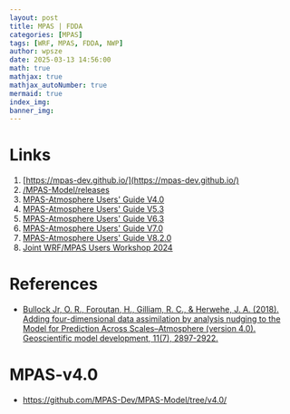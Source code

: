 ```yaml
---
layout: post
title: MPAS | FDDA 
categories: [MPAS]
tags: [WRF, MPAS, FDDA, NWP]
author: wpsze
date: 2025-03-13 14:56:00
math: true
mathjax: true
mathjax_autoNumber: true
mermaid: true
index_img: 
banner_img: 
---
```


# Links

1. [https://mpas-dev.github.io/](https://mpas-dev.github.io/)
2. [/MPAS-Model/releases](https://github.com/MPAS-Dev/MPAS-Model/releases)
3. [MPAS-Atmosphere Users' Guide V4.0](https://www2.mmm.ucar.edu/projects/mpas/mpas_atmosphere_users_guide_4.0.pdf)
4. [MPAS-Atmosphere Users' Guide V5.3](https://www2.mmm.ucar.edu/projects/mpas/mpas_atmosphere_users_guide_5.3.pdf)
5. [MPAS-Atmosphere Users' Guide V6.3](https://www2.mmm.ucar.edu/projects/mpas/mpas_atmosphere_users_guide_6.3.pdf)
6. [MPAS-Atmosphere Users' Guide V7.0](https://www2.mmm.ucar.edu/projects/mpas/mpas_atmosphere_users_guide_7.0.pdf)
7. [MPAS-Atmosphere Users' Guide V8.2.0](https://www2.mmm.ucar.edu/projects/mpas/mpas_atmosphere_users_guide_8.2.0.pdf)
8. [Joint WRF/MPAS Users Workshop 2024](https://www.mmm.ucar.edu/events/133129/agenda)

# References

- [Bullock Jr, O. R., Foroutan, H., Gilliam, R. C., & Herwehe, J. A. (2018). Adding four-dimensional data assimilation by analysis nudging to the Model for Prediction Across Scales–Atmosphere (version 4.0). Geoscientific model development, 11(7), 2897-2922.
](https://gmd.copernicus.org/articles/11/2897/2018/gmd-11-2897-2018.pdf)

# MPAS-v4.0

- <https://github.com/MPAS-Dev/MPAS-Model/tree/v4.0/>
